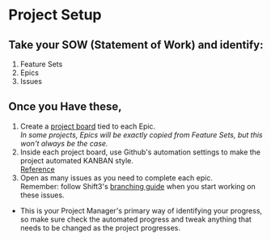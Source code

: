 # Project Setup

## Take your SOW (Statement of Work) and identify:
  1. Feature Sets
  2. Epics
  3. Issues

## Once you Have these,  
  1. Create a [project board](https://help.github.com/articles/about-project-boards/#creating-and-viewing-project-boards) tied to each Epic.  
    _In some projects, Epics will be exactly copied from Feature Sets, but this won't always be the case._
  2. Inside each project board, use Github's automation settings to make the project automated KANBAN style.  
  [Reference](https://help.github.com/en/articles/about-automation-for-project-boards)
  3. Open as many issues as you need to complete each epic.  
    Remember: follow Shift3's [branching guide](branching.md) when you start working on these issues.

* This is your Project Manager's primary way of identifying your progress, so make sure check the automated progress and tweak anything that needs to be changed as the project progresses.